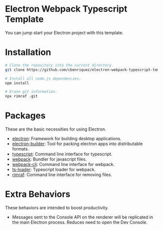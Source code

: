 # Electron Webpack Typescript Template

You can jump start your Electron project with this template.

# Installation

```bash
# Clone the repository into the current directory.
git clone https://github.com/cbenriquez/electron-webpack-typescript-template .

# Install all node.js dependencies.
npm install

# Erase git information.
npx rimraf .git
```

# Packages

These are the basic necessities for using Electron.

- [electron](https://www.npmjs.com/package/electron): Framework for building desktop applications.
- [electron-builder](https://www.npmjs.com/package/electron-builder): Tool for packing electron apps into distributable formats.
- [typescript](https://www.npmjs.com/package/typescript): Command line interface for typescript.
- [webpack](https://www.npmjs.com/package/webpack): Bundler for javascript files.
- [webpack-cli](https://www.npmjs.com/package/webpack-cli): Command line interface for webpack.
- [ts-loader](https://www.npmjs.com/package/ts-loader): Typescript loader for webpack.
- [rimraf](https://www.npmjs.com/package/rimraf): Command line interface for removing files.

# Extra Behaviors

These behaviors are intended to boost productivity.

- Messages sent to the Console API on the renderer will be replicated in the main Electron process. Reduces need to open the Dev Console.

